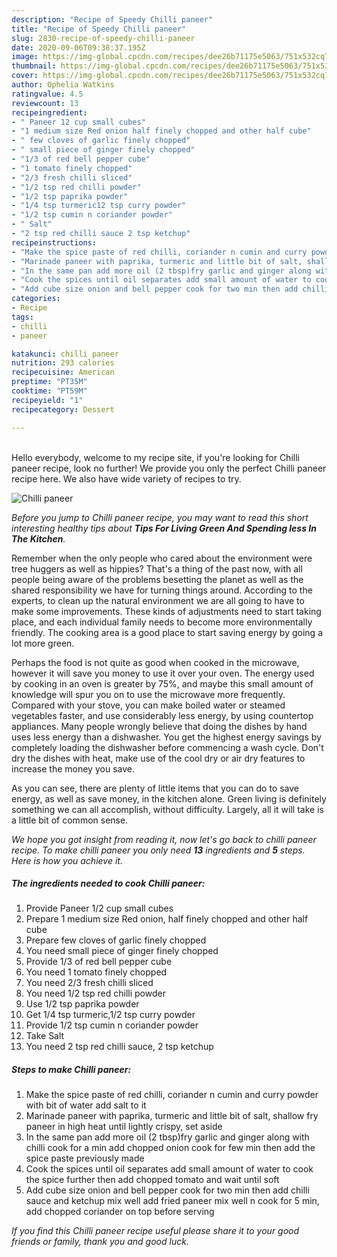 ```yaml
---
description: "Recipe of Speedy Chilli paneer"
title: "Recipe of Speedy Chilli paneer"
slug: 2830-recipe-of-speedy-chilli-paneer
date: 2020-09-06T09:38:37.195Z
image: https://img-global.cpcdn.com/recipes/dee26b71175e5063/751x532cq70/chilli-paneer-recipe-main-photo.jpg
thumbnail: https://img-global.cpcdn.com/recipes/dee26b71175e5063/751x532cq70/chilli-paneer-recipe-main-photo.jpg
cover: https://img-global.cpcdn.com/recipes/dee26b71175e5063/751x532cq70/chilli-paneer-recipe-main-photo.jpg
author: Ophelia Watkins
ratingvalue: 4.5
reviewcount: 13
recipeingredient:
- " Paneer 12 cup small cubes"
- "1 medium size Red onion half finely chopped and other half cube"
- " few cloves of garlic finely chopped"
- " small piece of ginger finely chopped"
- "1/3 of red bell pepper cube"
- "1 tomato finely chopped"
- "2/3 fresh chilli sliced"
- "1/2 tsp red chilli powder"
- "1/2 tsp paprika powder"
- "1/4 tsp turmeric12 tsp curry powder"
- "1/2 tsp cumin n coriander powder"
- " Salt"
- "2 tsp red chilli sauce 2 tsp ketchup"
recipeinstructions:
- "Make the spice paste of red chilli, coriander n cumin and curry powder with bit of water add salt to it"
- "Marinade paneer with paprika, turmeric and little bit of salt, shallow fry paneer in high heat until lightly crispy, set aside"
- "In the same pan add more oil (2 tbsp)fry garlic and ginger along with chilli cook for a min add chopped onion cook for few min then add the spice paste previously made"
- "Cook the spices until oil separates add small amount of water to cook the spice further then add chopped tomato and wait until soft"
- "Add cube size onion and bell pepper cook for two min then add chilli sauce and ketchup mix well add fried paneer mix well n cook for 5 min, add chopped coriander on top before serving"
categories:
- Recipe
tags:
- chilli
- paneer

katakunci: chilli paneer 
nutrition: 293 calories
recipecuisine: American
preptime: "PT35M"
cooktime: "PT59M"
recipeyield: "1"
recipecategory: Dessert

---
```

<br>
Hello everybody, welcome to my recipe site, if you're looking for Chilli paneer recipe, look no further! We provide you only the perfect Chilli paneer recipe here. We also have wide variety of recipes to try.
<br>


![Chilli paneer](https://img-global.cpcdn.com/recipes/dee26b71175e5063/751x532cq70/chilli-paneer-recipe-main-photo.jpg)

<i>Before you jump to Chilli paneer recipe, you may want to read this short interesting healthy tips about 
<strong>Tips For Living Green And Spending less In The Kitchen</strong>.</i>
</br>

Remember when the only people who cared about the environment were tree huggers as well as hippies? That's a thing of the past now, with all people being aware of the problems besetting the planet as well as the shared responsibility we have for turning things around. According to the experts, to clean up the natural environment we are all going to have to make some improvements. These kinds of adjustments need to start taking place, and each individual family needs to become more environmentally friendly. The cooking area is a good place to start saving energy by going a lot more green.

Perhaps the food is not quite as good when cooked in the microwave, however it will save you money to use it over your oven. The energy used by cooking in an oven is greater by 75%, and maybe this small amount of knowledge will spur you on to use the microwave more frequently. Compared with your stove, you can make boiled water or steamed vegetables faster, and use considerably less energy, by using countertop appliances. Many people wrongly believe that doing the dishes by hand uses less energy than a dishwasher. You get the highest energy savings by completely loading the dishwasher before commencing a wash cycle. Don't dry the dishes with heat, make use of the cool dry or air dry features to increase the money you save.

As you can see, there are plenty of little items that you can do to save energy, as well as save money, in the kitchen alone. Green living is definitely something we can all accomplish, without difficulty. Largely, all it will take is a little bit of common sense.


<i>We hope you got insight from reading it, now let's go back to chilli paneer recipe. To make chilli paneer you only need <strong>13</strong> ingredients and <strong>5</strong> steps. Here is how you achieve it.
</i>

##### The ingredients needed to cook Chilli paneer:

1. Provide  Paneer 1/2 cup small cubes
1. Prepare 1 medium size Red onion, half finely chopped and other half cube
1. Prepare  few cloves of garlic finely chopped
1. You need  small piece of ginger finely chopped
1. Provide 1/3 of red bell pepper cube
1. You need 1 tomato finely chopped
1. You need 2/3 fresh chilli sliced
1. You need 1/2 tsp red chilli powder
1. Use 1/2 tsp paprika powder
1. Get 1/4 tsp turmeric,1/2 tsp curry powder
1. Provide 1/2 tsp cumin n coriander powder
1. Take  Salt
1. You need 2 tsp red chilli sauce, 2 tsp ketchup


##### Steps to make Chilli paneer:

1. Make the spice paste of red chilli, coriander n cumin and curry powder with bit of water add salt to it
1. Marinade paneer with paprika, turmeric and little bit of salt, shallow fry paneer in high heat until lightly crispy, set aside
1. In the same pan add more oil (2 tbsp)fry garlic and ginger along with chilli cook for a min add chopped onion cook for few min then add the spice paste previously made
1. Cook the spices until oil separates add small amount of water to cook the spice further then add chopped tomato and wait until soft
1. Add cube size onion and bell pepper cook for two min then add chilli sauce and ketchup mix well add fried paneer mix well n cook for 5 min, add chopped coriander on top before serving


<i>If you find this Chilli paneer recipe useful please share it to your good friends or family, thank you and good luck.</i>
